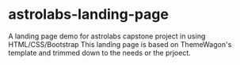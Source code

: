 # astrolabs-landing-page
A landing page demo for astrolabs capstone project in using HTML/CSS/Bootstrap
This landing page is based on ThemeWagon's template and trimmed down to the needs or the prjoect. 
